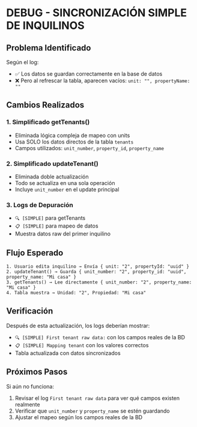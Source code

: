 # DEBUG - SINCRONIZACIÓN SIMPLE DE INQUILINOS

## Problema Identificado
Según el log:
- ✅ Los datos se guardan correctamente en la base de datos
- ❌ Pero al refrescar la tabla, aparecen vacíos: `unit: "", propertyName: ""`

## Cambios Realizados

### 1. Simplificado getTenants()
- Eliminada lógica compleja de mapeo con units
- Usa SOLO los datos directos de la tabla `tenants`
- Campos utilizados: `unit_number`, `property_id`, `property_name`

### 2. Simplificado updateTenant()
- Eliminada doble actualización
- Todo se actualiza en una sola operación
- Incluye `unit_number` en el update principal

### 3. Logs de Depuración
- `🔍 [SIMPLE]` para getTenants
- `📋 [SIMPLE]` para mapeo de datos
- Muestra datos raw del primer inquilino

## Flujo Esperado

```
1. Usuario edita inquilino → Envía { unit: "2", propertyId: "uuid" }
2. updateTenant() → Guarda { unit_number: "2", property_id: "uuid", property_name: "Mi casa" }
3. getTenants() → Lee directamente { unit_number: "2", property_name: "Mi casa" }
4. Tabla muestra → Unidad: "2", Propiedad: "Mi casa"
```

## Verificación

Después de esta actualización, los logs deberían mostrar:
- `🔍 [SIMPLE] First tenant raw data:` con los campos reales de la BD
- `📋 [SIMPLE] Mapping tenant` con los valores correctos
- Tabla actualizada con datos sincronizados

## Próximos Pasos

Si aún no funciona:
1. Revisar el log `First tenant raw data` para ver qué campos existen realmente
2. Verificar que `unit_number` y `property_name` se estén guardando
3. Ajustar el mapeo según los campos reales de la BD